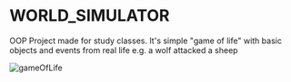 # WORLD_SIMULATOR
 
OOP Project made for study classes. It's simple "game of life" with basic objects and events from real life e.g. a wolf attacked a sheep

![gameOfLife](https://user-images.githubusercontent.com/119694807/232232530-4fb7dd23-addb-4fa8-adb9-ee412a6fa388.png)
